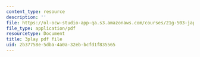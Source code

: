 ```yaml
---
content_type: resource
description: ''
file: https://ol-ocw-studio-app-qa.s3.amazonaws.com/courses/21g-503-japanese-iii-fall-2019/2b37758e5dba4a0a32ebbcfd1f835565_K12JGiYHcTw.pdf
file_type: application/pdf
resourcetype: Document
title: 3play pdf file
uid: 2b37758e-5dba-4a0a-32eb-bcfd1f835565
---
```

